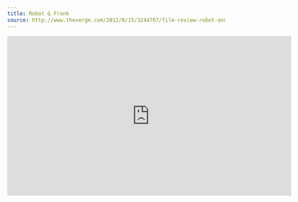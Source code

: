 ```yaml
---
title: Robot & Frank
source: http://www.theverge.com/2012/8/15/3244767/film-review-robot-and-frank
---
```


<iframe src="http://player.vimeo.com/video/44742356?title=0&amp;byline=0&amp;portrait=0&amp;color=f2de05" width="657" height="369" frameborder="0" webkitAllowFullScreen mozallowfullscreen allowFullScreen></iframe>